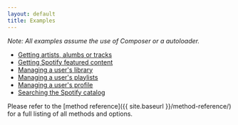 ```yaml
---
layout: default
title: Examples
---
```


*Note: All examples assume the use of Composer or a autoloader.*

* [Getting artists, alumbs or tracks](getting-objects.html)
* [Getting Spotify featured content](getting-spotify-content.html)
* [Managing a user's library](managing-user-library.html)
* [Managing a user's playlists](managing-user-playlists.html)
* [Managing a user's profile](managing-user-profile.html)
* [Searching the Spotify catalog](searching.html)

Please refer to the [method reference]({{ site.baseurl }}/method-reference/) for a full listing of all methods and options.
